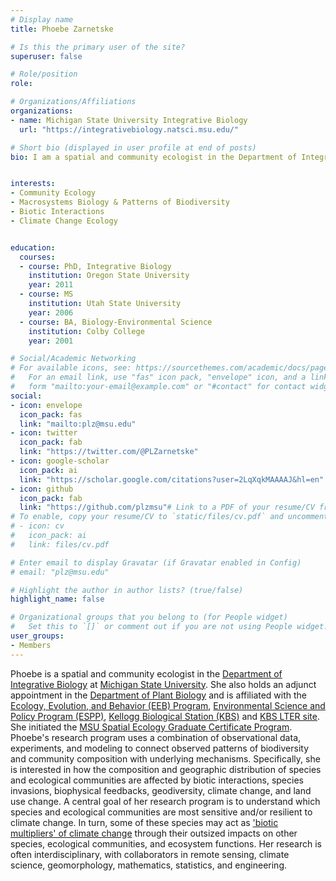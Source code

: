 ```yaml
---
# Display name
title: Phoebe Zarnetske

# Is this the primary user of the site?
superuser: false

# Role/position
role:  

# Organizations/Affiliations
organizations:
- name: Michigan State University Integrative Biology
  url: "https://integrativebiology.natsci.msu.edu/"

# Short bio (displayed in user profile at end of posts)
bio: I am a spatial and community ecologist in the Department of Integrative Biology at Michigan State University.


interests:
- Community Ecology 
- Macrosystems Biology & Patterns of Biodiversity 
- Biotic Interactions 
- Climate Change Ecology 


education:
  courses:
  - course: PhD, Integrative Biology
    institution: Oregon State University
    year: 2011
  - course: MS
    institution: Utah State University
    year: 2006
  - course: BA, Biology-Environmental Science
    institution: Colby College
    year: 2001

# Social/Academic Networking
# For available icons, see: https://sourcethemes.com/academic/docs/page-builder/#icons
#   For an email link, use "fas" icon pack, "envelope" icon, and a link in the
#   form "mailto:your-email@example.com" or "#contact" for contact widget.
social:
- icon: envelope
  icon_pack: fas
  link: "mailto:plz@msu.edu"
- icon: twitter
  icon_pack: fab
  link: "https://twitter.com/@PLZarnetske"
- icon: google-scholar
  icon_pack: ai
  link: "https://scholar.google.com/citations?user=2LqXqkMAAAAJ&hl=en"
- icon: github
  icon_pack: fab
  link: "https://github.com/plzmsu"# Link to a PDF of your resume/CV from the About widget.
# To enable, copy your resume/CV to `static/files/cv.pdf` and uncomment the lines below.
# - icon: cv
#   icon_pack: ai
#   link: files/cv.pdf

# Enter email to display Gravatar (if Gravatar enabled in Config)
# email: "plz@msu.edu"

# Highlight the author in author lists? (true/false)
highlight_name: false

# Organizational groups that you belong to (for People widget)
#   Set this to `[]` or comment out if you are not using People widget.
user_groups:
- Members
---
```


Phoebe is a spatial and community ecologist in the [Department of Integrative Biology](https://integrativebiology.natsci.msu.edu/) at [Michigan State University](https://msu.edu/). She also holds an adjunct appointment in the [Department of Plant Biology](https://plantbiology.natsci.msu.edu/) and is affiliated with the [Ecology, Evolution, and Behavior (EEB) Program](https://eeb.msu.edu/), [Environmental Science and Policy Program (ESPP)](https://espp.msu.edu/), [Kellogg Biological Station (KBS)](https://www.kbs.msu.edu/) and [KBS LTER site](https://lter.kbs.msu.edu/). She initiated the [MSU Spatial Ecology Graduate Certificate Program](https://www.canr.msu.edu/spatial-ecology/). Phoebe's research program uses a combination of observational data, experiments, and modeling to connect observed patterns of biodiversity and community composition with underlying mechanisms. Specifically, she is interested in how the composition and geographic distribution of species and ecological communities are affected by biotic interactions, species invasions, biophysical feedbacks, geodiversity, climate change, and land use change. A central goal of her research program is to understand which species and ecological communities are most sensitive and/or resilient to climate change. In turn, some of these species may act as ['biotic multipliers' of climate change](https://science.sciencemag.org/content/336/6088/1516) through their outsized impacts on other species, ecological communities, and ecosystem functions. Her research is often interdisciplinary, with collaborators in remote sensing, climate science, geomorphology, mathematics, statistics, and engineering.
